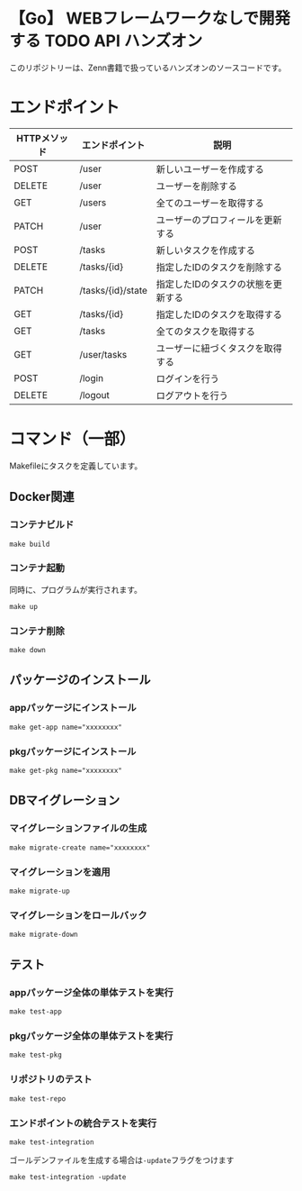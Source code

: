 # 【Go】 WEBフレームワークなしで開発する TODO API ハンズオン
このリポジトリーは、Zenn書籍で扱っているハンズオンのソースコードです。

# エンドポイント
| HTTPメソッド | エンドポイント       | 説明                        |
|--------------|----------------------|-----------------------------|
| POST         | /user               | 新しいユーザーを作成する      |
| DELETE       | /user               | ユーザーを削除する           |
| GET          | /users              | 全てのユーザーを取得する      |
| PATCH        | /user               | ユーザーのプロフィールを更新する |
| POST         | /tasks              | 新しいタスクを作成する        |
| DELETE       | /tasks/{id}         | 指定したIDのタスクを削除する   |
| PATCH        | /tasks/{id}/state         | 指定したIDのタスクの状態を更新する |
| GET          | /tasks/{id}         | 指定したIDのタスクを取得する   |
| GET          | /tasks              | 全てのタスクを取得する        |
| GET          | /user/tasks         | ユーザーに紐づくタスクを取得する |
| POST         | /login              | ログインを行う        |
| DELETE       | /logout             | ログアウトを行う      |

# コマンド（一部）
Makefileにタスクを定義しています。

## Docker関連

### コンテナビルド
```
make build
```

### コンテナ起動
同時に、プログラムが実行されます。
```
make up
```

### コンテナ削除
```
make down
```

## パッケージのインストール

### appパッケージにインストール
```
make get-app name="xxxxxxxx"
```

### pkgパッケージにインストール
```
make get-pkg name="xxxxxxxx"
```

## DBマイグレーション

### マイグレーションファイルの生成
```
make migrate-create name="xxxxxxxx"
```
### マイグレーションを適用
```
make migrate-up
```

### マイグレーションをロールバック
```
make migrate-down
```

## テスト
### appパッケージ全体の単体テストを実行
```
make test-app
```
### pkgパッケージ全体の単体テストを実行
```
make test-pkg
```

### リポジトリのテスト
```
make test-repo
```

### エンドポイントの統合テストを実行
```
make test-integration
```
ゴールデンファイルを生成する場合は`-update`フラグをつけます
```
make test-integration -update
```



